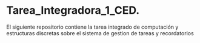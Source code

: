 # Tarea_Integradora_1_CED.
El siguiente repositorio contiene la tarea integrado de computación y estructuras discretas sobre el sistema de gestion de tareas y recordatorios
